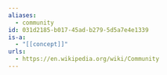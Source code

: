 ```yaml
---
aliases:
  - community
id: 031d2185-b017-45ad-b279-5d5a7e4e1339
is-a:
  - "[[concept]]"
urls:
  - https://en.wikipedia.org/wiki/Community
---
```

